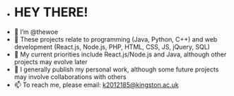 - # HEY THERE!
- 👋 I’m @thewoe
- 👀 These projects relate to programming (Java, Python, C++) and web development (React.js, Node.js, PHP, HTML, CSS, JS, jQuery, SQL)
- 🌱 My current priorities include React.js/Node.js and Java, although other projects may evolve later
- 💞️ I generally publish my personal work, although some future projects may involve collaborations with others
- 📫 To reach me, please email: k2012185@kingston.ac.uk

<!---
thewoe/thewoe is a ✨ special ✨ repository because its `README.md` (this file) appears on your GitHub profile.
You can click the Preview link to take a look at your changes.
--->
